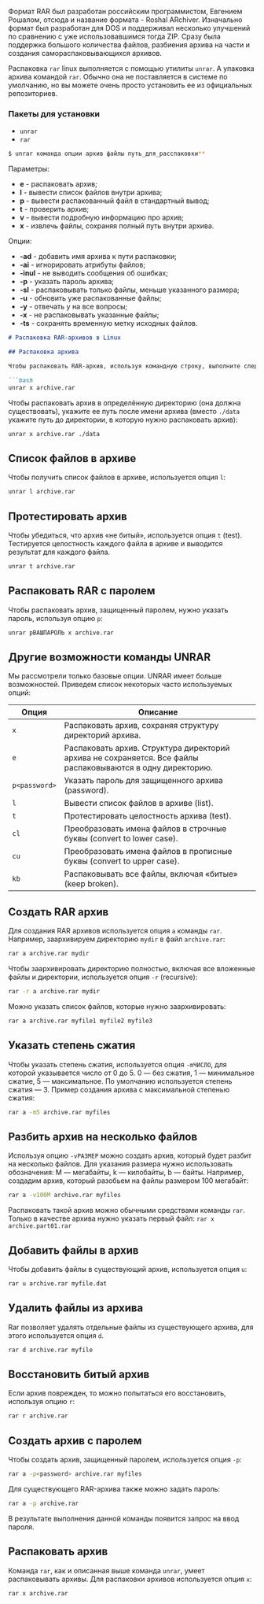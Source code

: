 Формат RAR был разработан российским программистом, Евгением Рошалом, отсюда и название формата - Roshal ARchiver. Изначально формат был разработан для DOS и поддерживал несколько улучшений по сравнению с уже использовавшимся тогда ZIP. Сразу была поддержка большого количества файлов, разбиения архива на части и создания самораспаковывающихся архивов.

Распаковка `rar` linux выполняется с помощью утилиты `unrar`. А упаковка архива командой `rar`. Обычно она не поставляется в системе по умолчанию, но вы можете очень просто установить ее из официальных репозиториев.

### Пакеты для установки

- `unrar`
- `rar`

```sh
$ unrar команда опции архив файлы путь_для_расспаковки**
```

Параметры:

- **e** - распаковать архив;
- **l** - вывести список файлов внутри архива;
- **p** - вывести распакованный файл в стандартный вывод;
- **t** - проверить архив;
- **v** - вывести подробную информацию про архив;
- **x** - извлечь файлы, сохраняя полный путь внутри архива.

Опции:

- **-ad** - добавить имя архива к пути распаковки;
- **-ai** - игнорировать атрибуты файлов;
- **-inul** - не выводить сообщения об ошибках;
- **-p** - указать пароль архива;
- **-sl** - распаковывать только файлы, меньше указанного размера;
- **-u** - обновить уже распакованные файлы;
- **-y** - отвечать y на все вопросы;
- **-x** - не распаковывать указанные файлы;
- **-ts** - сохранять временную метку исходных файлов.


```md
# Распаковка RAR-архивов в Linux

## Распаковка архива

Чтобы распаковать RAR-архив, используя командную строку, выполните следующую команду (вместо `archive.rar` укажите путь до вашего архива). Архив будет распакован в текущую директорию.

```bash
unrar x archive.rar
```

Чтобы распаковать архив в определённую директорию (она должна существовать), укажите ее путь после имени архива (вместо `./data` укажите путь до директории, в которую нужно распаковать архив):

```bash
unrar x archive.rar ./data
```

## Список файлов в архиве

Чтобы получить список файлов в архиве, используется опция `l`:

```bash
unrar l archive.rar
```

## Протестировать архив

Чтобы убедиться, что архив «не битый», используется опция `t` (test). Тестируется целостность каждого файла в архиве и выводится результат для каждого файла.

```bash
unrar t archive.rar
```

## Распаковать RAR с паролем

Чтобы распаковать архив, защищенный паролем, нужно указать пароль, используя опцию `p`:

```bash
unrar pВАШПАРОЛЬ x archive.rar
```

## Другие возможности команды UNRAR

Мы рассмотрели только базовые опции. UNRAR имеет больше возможностей. Приведем список некоторых часто используемых опций:

| Опция         | Описание                                                                                                    |
| ------------- | ----------------------------------------------------------------------------------------------------------- |
| `x`           | Распаковать архив, сохраняя структуру директорий архива.                                                    |
| `e`           | Распаковать архив. Структура директорий архива не сохраняется. Все файлы распаковываются в одну директорию. |
| `p<password>` | Указать пароль для защищенного архива (password).                                                           |
| `l`           | Вывести список файлов в архиве (list).                                                                      |
| `t`           | Протестировать целостность архива (test).                                                                   |
| `cl`          | Преобразовать имена файлов в строчные буквы (convert to lower case).                                        |
| `cu`          | Преобразовать имена файлов в прописные буквы (convert to upper case).                                       |
| `kb`          | Распаковывать все файлы, включая «битые» (keep broken).                                                     |

## Создать RAR архив

Для создания RAR архивов используется опция `a` команды `rar`. Например, заархивируем директорию `mydir` в файл `archive.rar`:

```bash
rar a archive.rar mydir
```

Чтобы заархивировать директорию полностью, включая все вложенные файлы и директории, используется опция `-r` (recursive):

```bash
rar -r a archive.rar mydir
```

Можно указать список файлов, которые нужно заархивировать:

```bash
rar a archive.rar myfile1 myfile2 myfile3
```

## Указать степень сжатия

Чтобы указать степень сжатия, используется опция `-mЧИСЛО`, для которой указывается число от 0 до 5. 0 — без сжатия, 1 — минимальное сжатие, 5 — максимальное. По умолчанию используется степень сжатия — 3. Пример создания архива с максимальной степенью сжатия:

```bash
rar a -m5 archive.rar myfiles
```

## Разбить архив на несколько файлов

Используя опцию `-vРАЗМЕР` можно создать архив, который будет разбит на несколько файлов. Для указания размера нужно использовать обозначения: M — мегабайты, k — килобайты, b — байты. Например, создадим архив, который разобьем на файлы размером 100 мегабайт:

```bash
rar a -v100M archive.rar myfiles
```

Распаковать такой архив можно обычными средствами команды `rar`. Только в качестве архива нужно указать первый файл: `rar x archive.part01.rar`

## Добавить файлы в архив

Чтобы добавить файлы в существующий архив, используется опция `u`:

```bash
rar u archive.rar myfile.dat
```

## Удалить файлы из архива

Rar позволяет удалять отдельные файлы из существующего архива, для этого используется опция `d`.

```bash
rar d archive.rar myfile
```

## Восстановить битый архив

Если архив поврежден, то можно попытаться его восстановить, используя опцию `r`:

```bash
rar r archive.rar
```

## Создать архив с паролем

Чтобы создать архив, защищенный паролем, используется опция `-p`:

```bash
rar a -p<password> archive.rar myfiles
```

Для существующего RAR-архива также можно задать пароль:

```bash
rar a -p archive.rar
```

В результате выполнения данной команды появится запрос на ввод пароля.

## Распаковать архив

Команда `rar`, как и описанная выше команда `unrar`, умеет распаковывать архивы. Для распаковки архивов используется опция `x`:

```bash
rar x archive.rar
```
